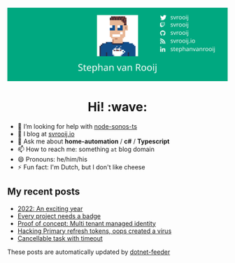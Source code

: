 [![Social banner for svrooij](https://github.com/svrooij/svrooij/raw/main/assets/social_banner.svg)](https://svrooij.io)

<h1 align='center'> Hi! :wave:</h1>

- 🤔 I’m looking for help with [node-sonos-ts](https://github.com/svrooij/node-sonos-ts)
- :notebook: I blog at [svrooij.io](https://svrooij.io)
- 💬 Ask me about **home-automation** / **c#** / **Typescript**
- 📫 How to reach me: something `at` blog domain
- 😄 Pronouns: he/him/his
- ⚡ Fun fact: I'm Dutch, but I don't like cheese

## My recent posts

<!-- start posts -->
- [2022: An exciting year](https://svrooij.io/2023/01/02/this-was-2022/)
- [Every project needs a badge](https://svrooij.io/2023/01/02/badges-badges-badges/)
- [Proof of concept: Multi tenant managed identity](https://svrooij.io/2022/12/16/poc-multi-tenant-managed-identity/)
- [Hacking Primary refresh tokens, oops created a virus](https://svrooij.io/2022/10/18/hacking-prt/)
- [Cancellable task with timeout](https://svrooij.io/2022/10/04/cancellable-task-with-timeout/)
<!-- end posts -->

These posts are automatically updated by [dotnet-feeder](https://github.com/svrooij/dotnet-feeder)
